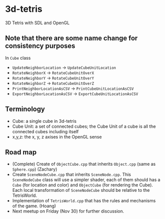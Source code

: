 # 3d-tetris
3D Tetris with SDL and OpenGL

## Note that there are some name change for consistency purposes
In `Cube` class
- `UpdateNeighborLocation` -> `UpdateCubeUnitLocation`
- `RotateNeighborX` -> `RotateCubeUnitOverX`
- `RotateNeighborY` -> `RotateCubeUnitOverY`
- `RotateNeighborZ` -> `RotateCubeUnitOverZ`
- `PrintNeighborLocationAsCSV` -> `PrintCubeUnitLocationAsCSV`
- `ExportNeighborLocationAsCSV` -> `ExportCubeUnitLocationAsCSV`

## Terminology 
- Cube: a single cube in 3d-tetris
- Cube Unit: a set of connected cubes; the Cube Unit of a cube is all the connected cubes including itself
- x,y,z: the x, y, z axises in the OpenGL sense

## Road map 
- (Complete) Create of `ObjectCube.cpp` that inherits `Object.cpp` (same as `Sphere.cpp`) (Zachary)
- Create `SceneNodeCube.cpp` that inherits `SceneNode.cpp`. This `SceneNodeCube` class will use a simpler shader, each of them should has a `Cube` (for location and color) and `ObjectCube` (for rendering the Cube). Each local transformation of `SceneNodeCube` should be relative to the TetrisWorld.
- Implementation of `TetrisWorld.cpp` that has the rules and mechanisms of the game. (Hoang)
- Next meetup on Friday (Nov 30) for further discussion.

